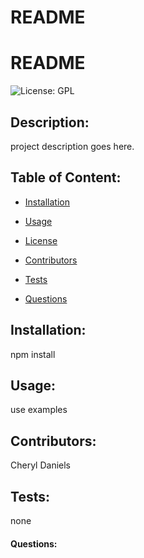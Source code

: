
# README


# README

![License: GPL](https://img.shields.io/badge/License-GPL-brightgreen)

## Description: 
project description goes here.

## Table of Content:
  * [Installation](#installation)

  * [Usage](#usage)

  * [License](#license)

  * [Contributors](#contributors)

  * [Tests](#tests)

  * [Questions](#questions)


## Installation:
npm install

## Usage:
use examples 

## Contributors:
Cheryl Daniels

## Tests:
none

#### Questions:

